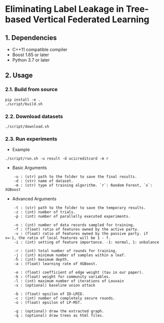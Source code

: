 # Eliminating Label Leakage in Tree-based Vertical Federated Learning

## 1. Dependencies

- C++11 compatible compiler
- Boost 1.65 or later
- Python 3.7 or later

## 2. Usage

### 2.1. Build from source

```
pip install -e .
./script/build.sh
```

### 2.2. Download datasets

```
./script/download.sh
```

### 2.3. Run experiments

- Example

```
./script/run.sh -u result -d ucicreditcard -m r
```

- Basic Arguments

```
    -u : (str) path to the folder to save the final results.
    -d : (str) name of dataset.
    -m : (str) type of training algorithm. `r`: Random Forest, `x`: XGBoost
```

- Advanced Arguments

```
    -t : (str) path to the folder to save the temporary results.
    -z : (int) number of trials.
    -p : (int) number of parallelly executed experiments.

    -n : (int) number of data records sampled for training.
    -f : (float) ratio of features owned by the active party.
    -v : (float) ratio of features owned by the passive party. if v=-1, the ratio of local features will be 1 - f.
    -i : (int) setting of feature importance. -1: normal, 1: unbalance

    -r : (int) total number of rounds for training.
    -j : (int) minimum number of samples within a leaf.
    -h : (int) maximum depth.
    -a : (float) learning rate of XGBoost.

    -e : (float) coefficient of edge weight (tau in our paper).
    -k : (float) weight for community variables.
    -l : (int) maximum number of iterations of Louvain
    -x : (optional) baseline union attack

    -b : (float) epsilon of ID-LMID.
    -c : (int) number of completely secure rounds.
    -o : (float) epsilon of LP-MST.

    -g : (optional) draw the extracted graph.
    -q : (optional) draw trees as html files.
```
